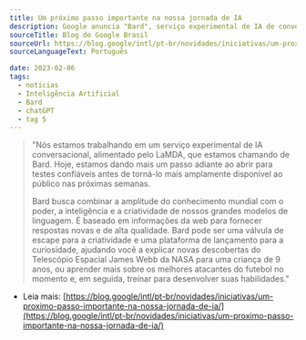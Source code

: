 ```yaml
---
title: Um próximo passo importante na nossa jornada de IA
description: Google anuncia "Bard", serviço experimental de IA de conversação, similar ao ChatGPT.
sourceTitle: Blog do Google Brasil
sourceUrl: https://blog.google/intl/pt-br/novidades/iniciativas/um-proximo-passo-importante-na-nossa-jornada-de-ia/
sourceLanguageText: Português

date: 2023-02-06
tags: 
  - notícias
  - Inteligência Artificial
  - Bard
  - chatGPT
  - tag 5
---
```


> "Nós estamos trabalhando em um serviço experimental de IA conversacional, alimentado pelo LaMDA, que estamos chamando de Bard. Hoje, estamos dando mais um passo adiante ao abrir para testes confiáveis ​​antes de torná-lo mais amplamente disponível ao público nas próximas semanas.
>
> Bard busca combinar a amplitude do conhecimento mundial com o poder, a inteligência e a criatividade de nossos grandes modelos de linguagem. É baseado em informações da web para fornecer respostas novas e de alta qualidade. Bard pode ser uma válvula de escape para a criatividade e uma plataforma de lançamento para a curiosidade, ajudando você a explicar novas descobertas do Telescópio Espacial James Webb da NASA para uma criança de 9 anos, ou aprender mais sobre os melhores atacantes do futebol no momento e, em seguida, treinar para desenvolver suas habilidades."


* Leia mais: [https://blog.google/intl/pt-br/novidades/iniciativas/um-proximo-passo-importante-na-nossa-jornada-de-ia/](https://blog.google/intl/pt-br/novidades/iniciativas/um-proximo-passo-importante-na-nossa-jornada-de-ia/)

